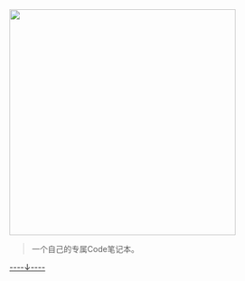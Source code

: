 <!-- _coverpage.md -->
<img src="https://docsify.js.org/_media/icon.svg" style="width: 400px;height: 400px">


> 一个自己的专属Code笔记本。

[----↓----](#docsify)
